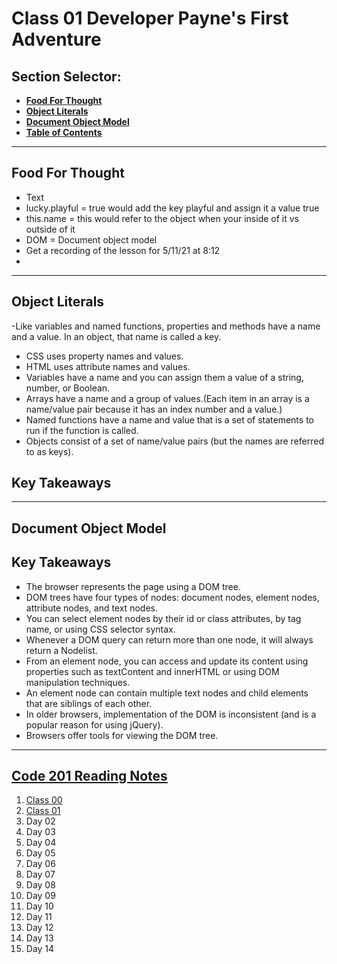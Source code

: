 # **Class 01 Developer Payne's First Adventure**

## **Section Selector**:
  - [**Food For Thought**](#food-for-thought)
  - [**Object Literals**](#object-literals)
  - [**Document Object Model**](#document-object-model)
  - [**Table of Contents**](#code-201-reading-notes)

---

## **Food For Thought**
- Text
- lucky.playful = true would add the key playful and assign it a value true 
- this.name = this would refer to the object when your inside of it vs outside of it 
- DOM = Document object model 
- Get a recording of the lesson for 5/11/21 at 8:12
- 

---

## **Object Literals**
-Like variables and named functions, properties and methods have a name and a value. In an object,
that name is called a key.
- CSS uses property names and values.
- HTML uses attribute names and values.
- Variables have a name and you can assign them a
value of a string, number, or Boolean.
- Arrays have a name and a group of values.(Each
item in an array is a name/value pair because it
has an index number and a value.)
- Named functions have a name and value that is a set of statements to run if the function is called.
-  Objects consist of a set of name/value pairs
(but the names are referred to as keys).

## **Key Takeaways**

---

## **Document Object Model**

## **Key Takeaways**
- The browser represents the page using a DOM tree. 
- DOM trees have four types of nodes: document nodes,
element nodes, attribute nodes, and text nodes. 
- You can select element nodes by their id or class
attributes, by tag name, or using CSS selector syntax. 
- Whenever a DOM query can return more than one node, it will always return a Nodelist.
- From an element node, you can access and update its content using properties such as textContent and innerHTML or using DOM manipulation techniques.
- An element node can contain multiple text nodes and child elements that are siblings of each other.
- In older browsers, implementation of the DOM is inconsistent (and is a popular reason for using jQuery).
- Browsers offer tools for viewing the DOM tree.

---

## [**Code 201 Reading Notes**](/201/201homepage.md)
  1. [Class 00](/201/class-01.md)
  2. [Class 01](/201/class-02.md)
  3. Day 02
  4. Day 03
  5. Day 04
  6. Day 05
  7. Day 06
  8. Day 07
  9. Day 08
  10. Day 09
  11. Day 10
  12. Day 11
  13. Day 12
  14. Day 13
  15. Day 14
<!-- DrP E-Sign Up, Up, Down, Down, Left, Right, Left, Right, B, A, Start -->

